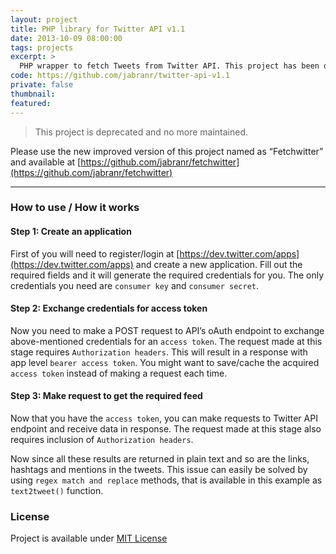 ```yaml
---
layout: project
title: PHP library for Twitter API v1.1
date: 2013-10-09 08:00:00
tags: projects
excerpt: >
  PHP wrapper to fetch Tweets from Twitter API. This project has been deprecated and no longer maintained.
code: https://github.com/jabranr/twitter-api-v1.1
private: false
thumbnail:
featured:
---
```


> This project is deprecated and no more maintained.

Please use the new improved version of this project named as “Fetchwitter” and available at [https://github.com/jabranr/fetchwitter](https://github.com/jabranr/fetchwitter)

---

### How to use / How it works

#### Step 1: Create an application

First of you will need to register/login at [https://dev.twitter.com/apps](https://dev.twitter.com/apps) and create a new application. Fill out the required fields and it will generate the required credentials for you. The only credentials you need are `consumer key` and `consumer secret`.

#### Step 2: Exchange credentials for access token

Now you need to make a POST request to API’s oAuth endpoint to exchange above-mentioned credentials for an `access token`. The request made at this stage requires `Authorization headers`. This will result in a response with app level `bearer access token`. You might want to save/cache the acquired `access token` instead of making a request each time.

#### Step 3: Make request to get the required feed

Now that you have the `access token`, you can make requests to Twitter API endpoint and receive data in response. The request made at this stage also requires inclusion of `Authorization headers`.

Now since all these results are returned in plain text and so are the links, hashtags and mentions in the tweets. This issue can easily be solved by using `regex match and replace` methods, that is available in this example as `text2tweet()` function.

### License

Project is available under [MIT License](http://opensource.org/licenses/MIT)
